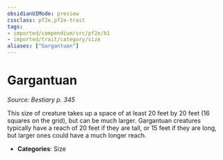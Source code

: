 ```yaml
---
obsidianUIMode: preview
cssclass: pf2e,pf2e-trait
tags:
- imported/compendium/src/pf2e/b1
- imported/trait/category/size
aliases: ["Gargantuan"]
---
```

# Gargantuan  
*Source: Bestiary p. 345*  

This size of creature takes up a space of at least 20 feet by 20 feet (16 squares on the grid), but can be much larger. Gargantuan creatures typically have a reach of 20 feet if they are tall, or 15 feet if they are long, but larger ones could have a much longer reach.

- **Categories**: Size